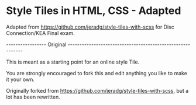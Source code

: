 # Style Tiles in HTML, CSS - Adapted

Adapted from https://github.com/jeradg/style-tiles-with-scss for Disc Connection/KEA Final exam.

----------------- Original -----------------------------------------------------------

This is meant as a starting point for an online style Tile.

You are strongly encouraged to fork this and edit anything you like to make it your own.

Originally forked from https://github.com/jeradg/style-tiles-with-scss, but a lot has been rewritten.
